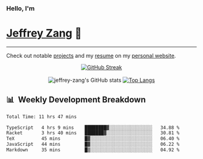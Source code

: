 
### Hello, I'm 
# [Jeffrey Zang](https://www.linkedin.com/in/jeffreyzang/) 🦀

---

Check out notable [projects](https://jeffz.dev/projects) and my [resume](https://jeffz.dev/resume) on my [personal website](https://jeffz.dev/).

<div align = 'center'>

[![GitHub Streak](https://github-readme-streak-stats.herokuapp.com/?user=jeffrey-zang&theme=tokyonight)](https://git.io/streak-stats)
<br></br>
![jeffrey-zang's GitHub stats](https://github-readme-stats.vercel.app/api?username=jeffrey-zang&show_icons=true&theme=tokyonight&hide_rank=true&hide=stars) 
[![Top Langs](https://github-readme-stats.vercel.app/api/top-langs/?username=jeffrey-zang&hide=ShaderLab,HLSL&layout=compact&theme=tokyonight)](https://github.com/anuraghazra/github-readme-stats)

</div>

## 📊 &nbsp;Weekly Development Breakdown
<!--START_SECTION:waka-->

```txt
Total Time: 11 hrs 47 mins

TypeScript   4 hrs 9 mins    ████████▓░░░░░░░░░░░░░░░░   34.88 %
Racket       3 hrs 40 mins   ███████▓░░░░░░░░░░░░░░░░░   30.81 %
TeX          45 mins         █▓░░░░░░░░░░░░░░░░░░░░░░░   06.40 %
JavaScript   44 mins         █▓░░░░░░░░░░░░░░░░░░░░░░░   06.22 %
Markdown     35 mins         █▒░░░░░░░░░░░░░░░░░░░░░░░   04.92 %
```

<!--END_SECTION:waka-->

